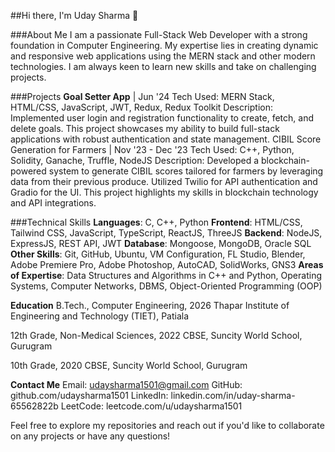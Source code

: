 
##Hi there, I'm Uday Sharma 👋



###About Me
I am a passionate Full-Stack Web Developer with a strong foundation in Computer Engineering. My expertise lies in creating dynamic and responsive web applications using the MERN stack and other modern technologies. I am always keen to learn new skills and take on challenging projects.

###Projects
**Goal Setter App** | Jun '24
Tech Used: MERN Stack, HTML/CSS, JavaScript, JWT, Redux, Redux Toolkit
Description: Implemented user login and registration functionality to create, fetch, and delete goals. This project showcases my ability to build full-stack applications with robust authentication and state management.
CIBIL Score Generation for Farmers | Nov '23 - Dec '23
Tech Used: C++, Python, Solidity, Ganache, Truffle, NodeJS
Description: Developed a blockchain-powered system to generate CIBIL scores tailored for farmers by leveraging data from their previous produce. Utilized Twilio for API authentication and Gradio for the UI. This project highlights my skills in blockchain technology and API integrations.

###Technical Skills
**Languages**: C, C++, Python
**Frontend**: HTML/CSS, Tailwind CSS, JavaScript, TypeScript, ReactJS, ThreeJS
**Backend**: NodeJS, ExpressJS, REST API, JWT
**Database**: Mongoose, MongoDB, Oracle SQL
**Other Skills**: Git, GitHub, Ubuntu, VM Configuration, FL Studio, Blender, Adobe Premiere Pro, Adobe Photoshop, AutoCAD, SolidWorks, GNS3
**Areas of Expertise**: Data Structures and Algorithms in C++ and Python, Operating Systems, Computer Networks, DBMS, Object-Oriented Programming (OOP)

**Education**
B.Tech., Computer Engineering, 2026
Thapar Institute of Engineering and Technology (TIET), Patiala

12th Grade, Non-Medical Sciences, 2022
CBSE, Suncity World School, Gurugram

10th Grade, 2020
CBSE, Suncity World School, Gurugram

**Contact Me**
Email: udaysharma1501@gmail.com
GitHub: github.com/udaysharma1501
LinkedIn: linkedin.com/in/uday-sharma-65562822b
LeetCode: leetcode.com/u/udaysharma1501

Feel free to explore my repositories and reach out if you'd like to collaborate on any projects or have any questions!
